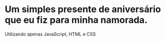 <h1>Um simples presente de aniversário que eu fiz para minha namorada.</h1>

Utilizando apenas JavaScript, HTML e CSS
